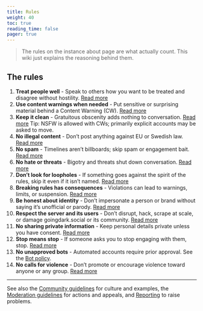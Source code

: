 ```yaml
---
title: Rules
weight: 40
toc: true
reading_time: false
pager: true
---
```


> The rules on the instance about page are what actually count. This wiki just explains the reasoning behind them.

## The rules

1. **Treat people well** - Speak to others how you want to be treated and disagree without hostility. [Read more](/docs/policies/rules/01_treat-people-well/)
2. **Use content warnings when needed** - Put sensitive or surprising material behind a Content Warning (CW). [Read more](/docs/policies/rules/02_content-warnings/)
3. **Keep it clean** - Gratuitous obscenity adds nothing to conversation. [Read more](/docs/policies/rules/03_keep-it-clean/)
   Tip: NSFW is allowed with CWs; primarily explicit accounts may be asked to move.
4. **No illegal content** - Don’t post anything against EU or Swedish law. [Read more](/docs/policies/rules/04_no-illegal-content/)
5. **No spam** - Timelines aren’t billboards; skip spam or engagement bait. [Read more](/docs/policies/rules/05_no-spam/)
6. **No hate or threats** - Bigotry and threats shut down conversation. [Read more](/docs/policies/rules/06_no-hate-or-threats/)
7. **Don’t look for loopholes** - If something goes against the spirit of the rules, skip it even if it isn’t named. [Read more](/docs/policies/rules/07_no-loopholes/)
8. **Breaking rules has consequences** - Violations can lead to warnings, limits, or suspension. [Read more](/docs/policies/rules/08_consequences/)
9. **Be honest about identity** - Don’t impersonate a person or brand without saying it’s unofficial or parody. [Read more](/docs/policies/rules/09_honest-identity/)
10. **Respect the server and its users** - Don’t disrupt, hack, scrape at scale, or damage goingdark.social or its community. [Read more](/docs/policies/rules/10_respect-server/)
11. **No sharing private information** - Keep personal details private unless you have consent. [Read more](/docs/policies/rules/11_no-doxing/)
12. **Stop means stop** - If someone asks you to stop engaging with them, stop. [Read more](/docs/policies/rules/12_stop-means-stop/)
13. **No unapproved bots** - Automated accounts require prior approval. See the [Bot policy](/docs/policies/rules/bots/).
14. **No calls for violence** - Don’t promote or encourage violence toward anyone or any group. [Read more](/docs/policies/rules/14_no-calls-for-violence/)

---

See also the [Community guidelines](/docs/community/community-guidelines/) for culture and examples, the [Moderation guidelines](/docs/policies/moderation-guidelines/) for actions and appeals, and [Reporting](/docs/user/reporting/) to raise problems.
